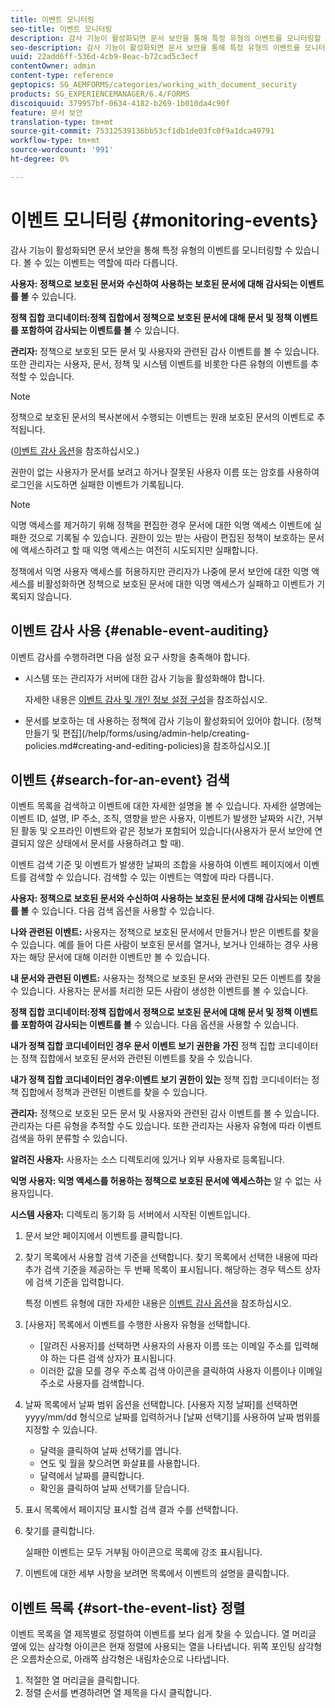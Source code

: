 ```yaml
---
title: 이벤트 모니터링
seo-title: 이벤트 모니터링
description: 감사 기능이 활성화되면 문서 보안을 통해 특정 유형의 이벤트를 모니터링할 수 있습니다. 문서 보안을 사용하여 이벤트 목록을 쉽게 검색하고 정렬할 수 있습니다.
seo-description: 감사 기능이 활성화되면 문서 보안을 통해 특정 유형의 이벤트를 모니터링할 수 있습니다. 문서 보안을 사용하여 이벤트 목록을 쉽게 검색하고 정렬할 수 있습니다.
uuid: 22add6ff-536d-4cb9-8eac-b72cad5c3ecf
contentOwner: admin
content-type: reference
geptopics: SG_AEMFORMS/categories/working_with_document_security
products: SG_EXPERIENCEMANAGER/6.4/FORMS
discoiquuid: 379957bf-0634-4182-b269-1b010da4c90f
feature: 문서 보안
translation-type: tm+mt
source-git-commit: 75312539136bb53cf1db1de03fc0f9a1dca49791
workflow-type: tm+mt
source-wordcount: '991'
ht-degree: 0%

---
```



# 이벤트 모니터링 {#monitoring-events}

감사 기능이 활성화되면 문서 보안을 통해 특정 유형의 이벤트를 모니터링할 수 있습니다. 볼 수 있는 이벤트는 역할에 따라 다릅니다.

**사용자: 정책으로 보호된 문서와 수신하여 사용하는 보호된 문서에 대해 감사되는 이벤트를 볼** 수 있습니다.

**정책 집합 코디네이터:정책 집합에서 정책으로 보호된 문서에 대해 문서 및 정책 이벤트를 포함하여 감사되는 이벤트를 볼** 수 있습니다.

**관리자:** 정책으로 보호된 모든 문서 및 사용자와 관련된 감사 이벤트를 볼 수 있습니다. 또한 관리자는 사용자, 문서, 정책 및 시스템 이벤트를 비롯한 다른 유형의 이벤트를 추적할 수 있습니다.

>[!NOTE]
>
>정책으로 보호된 문서의 복사본에서 수행되는 이벤트는 원래 보호된 문서의 이벤트로 추적됩니다.

([이벤트 감사 옵션](/help/forms/using/admin-help/configuring-client-server-options.md#event-auditing-options)을 참조하십시오.)

권한이 없는 사용자가 문서를 보려고 하거나 잘못된 사용자 이름 또는 암호를 사용하여 로그인을 시도하면 실패한 이벤트가 기록됩니다.

>[!NOTE]
>
>익명 액세스를 제거하기 위해 정책을 편집한 경우 문서에 대한 익명 액세스 이벤트에 실패한 것으로 기록될 수 있습니다. 권한이 있는 받는 사람이 편집된 정책이 보호하는 문서에 액세스하려고 할 때 익명 액세스는 여전히 시도되지만 실패합니다.

정책에서 익명 사용자 액세스를 허용하지만 관리자가 나중에 문서 보안에 대한 익명 액세스를 비활성화하면 정책으로 보호된 문서에 대한 익명 액세스가 실패하고 이벤트가 기록되지 않습니다.

## 이벤트 감사 사용 {#enable-event-auditing}

이벤트 감사를 수행하려면 다음 설정 요구 사항을 충족해야 합니다.

* 시스템 또는 관리자가 서버에 대한 감사 기능을 활성화해야 합니다.

   자세한 내용은 [이벤트 감사 및 개인 정보 설정 구성](/help/forms/using/admin-help/configuring-client-server-options.md#configuring-event-auditing-and-privacy-settings)을 참조하십시오.

* 문서를 보호하는 데 사용하는 정책에 감사 기능이 활성화되어 있어야 합니다. (정책 만들기 및 편집](/help/forms/using/admin-help/creating-policies.md#creating-and-editing-policies)을 참조하십시오.)[

## 이벤트 {#search-for-an-event} 검색

이벤트 목록을 검색하고 이벤트에 대한 자세한 설명을 볼 수 있습니다. 자세한 설명에는 이벤트 ID, 설명, IP 주소, 조직, 영향을 받은 사용자, 이벤트가 발생한 날짜와 시간, 거부된 활동 및 오프라인 이벤트와 같은 정보가 포함되어 있습니다(사용자가 문서 보안에 연결되지 않은 상태에서 문서를 사용하려고 할 때).

이벤트 검색 기준 및 이벤트가 발생한 날짜의 조합을 사용하여 이벤트 페이지에서 이벤트를 검색할 수 있습니다. 검색할 수 있는 이벤트는 역할에 따라 다릅니다.

**사용자: 정책으로 보호된 문서와 수신하여 사용하는 보호된 문서에 대해 감사되는 이벤트를 볼** 수 있습니다. 다음 검색 옵션을 사용할 수 있습니다.

**나와 관련된 이벤트:** 사용자는 정책으로 보호된 문서에서 만들거나 받은 이벤트를 찾을 수 있습니다. 예를 들어 다른 사람이 보호된 문서를 열거나, 보거나 인쇄하는 경우 사용자는 해당 문서에 대해 이러한 이벤트만 볼 수 있습니다.

**내 문서와 관련된 이벤트:** 사용자는 정책으로 보호된 문서와 관련된 모든 이벤트를 찾을 수 있습니다. 사용자는 문서를 처리한 모든 사람이 생성한 이벤트를 볼 수 있습니다.

**정책 집합 코디네이터:정책 집합에서 정책으로 보호된 문서에 대해 문서 및 정책 이벤트를 포함하여 감사되는 이벤트를 볼** 수 있습니다. 다음 옵션을 사용할 수 있습니다.

**내가 정책 집합 코디네이터인 경우 문서 이벤트 보기 권한을 가진** 정책 집합 코디네이터는 정책 집합에서 보호된 문서와 관련된 이벤트를 찾을 수 있습니다.

**내가 정책 집합 코디네이터인 경우:이벤트 보기 권한이 있는** 정책 집합 코디네이터는 정책 집합에서 정책과 관련된 이벤트를 찾을 수 있습니다.

**관리자:** 정책으로 보호된 모든 문서 및 사용자와 관련된 감사 이벤트를 볼 수 있습니다. 관리자는 다른 유형을 추적할 수도 있습니다. 또한 관리자는 사용자 유형에 따라 이벤트 검색을 하위 분류할 수 있습니다.

**알려진 사용자:** 사용자는 소스 디렉토리에 있거나 외부 사용자로 등록됩니다.

**익명 사용자: 익명 액세스를 허용하는 정책으로 보호된 문서에 액세스하는** 알 수 없는 사용자입니다.

**시스템 사용자:** 디렉토리 동기화 등 서버에서 시작된 이벤트입니다.

1. 문서 보안 페이지에서 이벤트를 클릭합니다.
1. 찾기 목록에서 사용할 검색 기준을 선택합니다. 찾기 목록에서 선택한 내용에 따라 추가 검색 기준을 제공하는 두 번째 목록이 표시됩니다. 해당하는 경우 텍스트 상자에 검색 기준을 입력합니다.

   특정 이벤트 유형에 대한 자세한 내용은 [이벤트 감사 옵션](/help/forms/using/admin-help/configuring-client-server-options.md#event-auditing-options)을 참조하십시오.

1. [사용자] 목록에서 이벤트를 수행한 사용자 유형을 선택합니다.

   * [알려진 사용자]를 선택하면 사용자의 사용자 이름 또는 이메일 주소를 입력해야 하는 다른 검색 상자가 표시됩니다.
   * 이러한 값을 모를 경우 주소록 검색 아이콘을 클릭하여 사용자 이름이나 이메일 주소로 사용자를 검색합니다.

1. 날짜 목록에서 날짜 범위 옵션을 선택합니다. [사용자 지정 날짜]를 선택하면 yyyy/mm/dd 형식으로 날짜를 입력하거나 [날짜 선택기]를 사용하여 날짜 범위를 지정할 수 있습니다.

   * 달력을 클릭하여 날짜 선택기를 엽니다.
   * 연도 및 월을 찾으려면 화살표를 사용합니다.
   * 달력에서 날짜를 클릭합니다.
   * 확인을 클릭하여 날짜 선택기를 닫습니다.

1. 표시 목록에서 페이지당 표시할 검색 결과 수를 선택합니다.
1. 찾기를 클릭합니다.

   실패한 이벤트는 모두 거부됨 아이콘으로 목록에 강조 표시됩니다.

1. 이벤트에 대한 세부 사항을 보려면 목록에서 이벤트의 설명을 클릭합니다.

## 이벤트 목록 {#sort-the-event-list} 정렬

이벤트 목록을 열 제목별로 정렬하여 이벤트를 보다 쉽게 찾을 수 있습니다. 열 머리글 옆에 있는 삼각형 아이콘은 현재 정렬에 사용되는 열을 나타냅니다. 위쪽 포인팅 삼각형은 오름차순으로, 아래쪽 삼각형은 내림차순으로 나타냅니다.

1. 적절한 열 머리글을 클릭합니다.
1. 정렬 순서를 변경하려면 열 제목을 다시 클릭합니다.

